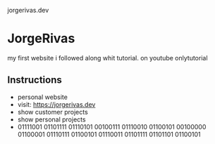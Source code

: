  jorgerivas.dev


# JorgeRivas
my first website i followed along whit tutorial. on youtube onlytutorial

## Instructions

- personal website
- visit: https://jorgerivas.dev
-  show customer projects
-  show personal projects
-  01111001 01101111 01110101 00100111 01110010 01100101 00100000 01100001 01110111 01100101 01110011 01101111 01101101 01100101
